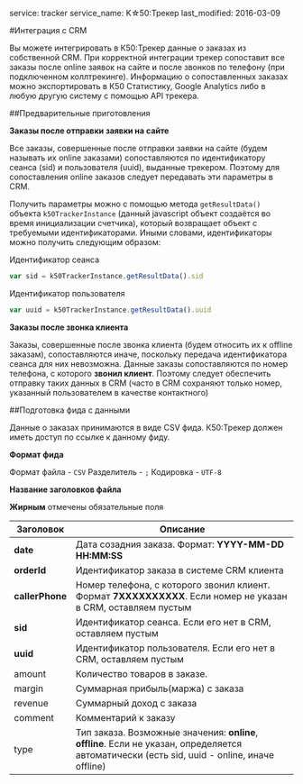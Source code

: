 service: tracker
service_name: K☆50:Трекер
last_modified: 2016-03-09

#Интеграция с CRM

Вы можете интегрировать в К50:Трекер данные о заказах из собственной CRM. При корректной интеграции трекер сопоставит все заказы после online заявок на сайте и после звонков по телефону (при подключенном коллтрекинге).
Информацию о сопоставленных заказах можно экспортировать в К50 Статистику, Google Analytics либо в любую другую систему с помощью API трекера.


##Предварительные приготовления

**Заказы после отправки заявки на сайте**

Все заказы, совершенные после отправки заявки на сайте (будем называть их online заказами) сопоставляются по идентификатору сеанса (sid) и пользователя (uuid), выданные трекером. Поэтому для сопоставления online заказов следует передавать эти параметры в CRM.

Получить параметры можно с помощью метода `getResultData()` объекта `k50TrackerInstance` (данный javascript объект создаётся во время инициализации счетчика), который возвращает объект с требуемыми идентификаторами.
Иными словами, идентификаторы можно получить следующим образом:

Идентификатор сеанса
```javascript
var sid = k50TrackerInstance.getResultData().sid
```
Идентификатор пользователя
```javascript
var uuid = k50TrackerInstance.getResultData().uuid
``` 

**Заказы после звонка клиента**

Заказы, совершенные после звонка клиента (будем относить их к offline заказам), сопоставляются иначе, поскольку передача идентификатора сеанса для них невозможна.
Данные заказы сопоставляются по номер телефона, с которого **звонил клиент**. Поэтому следует обеспечить отправку таких данных в CRM (часто в CRM сохраняют только номер, указанный пользователем в качестве контактного)

##Подготовка фида с данными

Данные о заказах принимаются в виде CSV фида. К50:Трекер должен иметь доступ по ссылке к данному фиду.

**Формат фида**

Формат файла - `CSV`
Разделитель - `;`
Кодировка - `UTF-8`

**Название заголовков файла**

**Жирным** отмечены обязательные поля

|Заголовок|Описание|
|---------|--------|
|**date**|Дата созадния заказа. Формат: **YYYY-MM-DD HH:MM:SS**|
|**orderId**|Идентификатор заказа в системе CRM клиента|
|**callerPhone**|Номер телефона, с которого звонил клиент. Формат **7XXXXXXXXXX**. Если номер не указан в CRM, оставляем пустым|
|**sid**|Идентификатор сеанса. Если его нет в CRM, оставляем пустым|
|**uuid**|Идентификатор пользователя. Если его нет в CRM, оставляем пустым|
|amount|Количество товаров в заказе.|
|margin|Суммарная прибыль(маржа) с заказа|
|revenue|Суммарный доход с заказа|
|comment|Комментарий к заказу|
|type|Тип заказа. Возможные значения: **online**, **offline**. Если не указан, определяется автоматически (есть sid, uuid - online, иначе offline)|